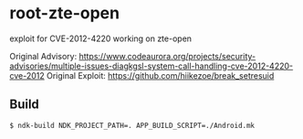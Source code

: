 root-zte-open
=============

exploit for CVE-2012-4220 working on zte-open

Original Advisory: https://www.codeaurora.org/projects/security-advisories/multiple-issues-diagkgsl-system-call-handling-cve-2012-4220-cve-2012
Original Exploit: https://github.com/hiikezoe/break_setresuid

## Build
    $ ndk-build NDK_PROJECT_PATH=. APP_BUILD_SCRIPT=./Android.mk
